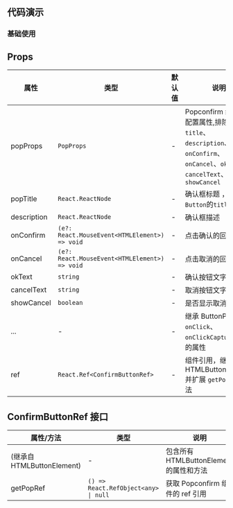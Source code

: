 ## 代码演示

### 基础使用
<code src="./demo/basic.tsx"></code>

## Props

| 属性        | 类型                                          | 默认值 | 说明                                                                                                                |
| ----------- | --------------------------------------------- | ------ | ------------------------------------------------------------------------------------------------------------------- |
| popProps    | `PopProps`                                    | -      | Popconfirm 组件的配置属性,排除`title`、`description`、`onConfirm`、`onCancel`、`okText`、`cancelText`、`showCancel` |
| popTitle    | `React.ReactNode`                             | -      | 确认框标题 ，避免与`Button`的`title`重名                                                                            |
| description | `React.ReactNode`                             | -      | 确认框描述                                                                                                          |
| onConfirm   | `(e?: React.MouseEvent<HTMLElement>) => void` | -      | 点击确认的回调                                                                                                      |
| onCancel    | `(e?: React.MouseEvent<HTMLElement>) => void` | -      | 点击取消的回调                                                                                                      |
| okText      | `string`                                      | -      | 确认按钮文字                                                                                                        |
| cancelText  | `string`                                      | -      | 取消按钮文字                                                                                                        |
| showCancel  | `boolean`                                     | -      | 是否显示取消按钮                                                                                                    |
| ...         | -                                             | -      | 继承 ButtonProps 除`onClick`、`onClickCapture`之外的属性                                                            |
| ref         | `React.Ref<ConfirmButtonRef>`                | -      | 组件引用，继承 HTMLButtonElement 并扩展 `getPopRef` 方法                                                             |

## ConfirmButtonRef 接口

| 属性/方法        | 类型                                    | 说明                                                                                                                |
| ---------------- | --------------------------------------- | ------------------------------------------------------------------------------------------------------------------- |
| (继承自 HTMLButtonElement) | -                                    | 包含所有 HTMLButtonElement 的属性和方法                                                                             |
| getPopRef        | `() => React.RefObject<any> \| null`   | 获取 Popconfirm 组件的 ref 引用                                                                                     |
